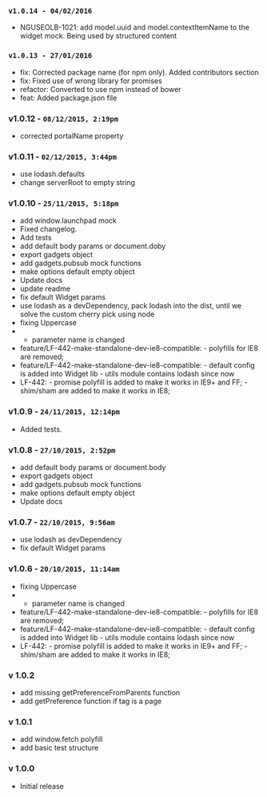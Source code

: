 ### `v1.0.14 - 04/02/2016`
* NGUSEOLB-1021: add model.uuid and model.contextItemName to the widget mock. Being used by structured content

### `v1.0.13 - 27/01/2016`
* fix: Corrected package name (for npm only). Added contributors section
* fix: Fixed use of wrong library for promises
* refactor: Converted to use npm instead of bower
* feat: Added package.json file

### v1.0.12 - `08/12/2015, 2:19pm`
* corrected portalName property  

### v1.0.11 - `02/12/2015, 3:44pm`
* use lodash.defaults  
* change serverRoot to empty string  

### v1.0.10 - `25/11/2015, 5:18pm`
* add window.launchpad mock  
* Fixed changelog.  
* Add tests  
* add default body params or document.doby  
* export gadgets object  
* add gadgets.pubsub mock functions  
* make options default empty object  
* Update docs  
* update readme  
* fix default Widget params  
* use lodash as a devDependency, pack lodash into the dist, until we solve the custom cherry pick using node  
* fixing Uppercase  
* - parameter name is changed  
* feature/LF-442-make-standalone-dev-ie8-compatible: - polyfills for IE8 are removed;  
* feature/LF-442-make-standalone-dev-ie8-compatible: - default config is added into Widget lib - utils module contains lodash since now  
* LF-442: - promise polyfill is added to make it works in IE9+ and FF; - shim/sham are added to make it works in IE8;  

### v1.0.9 - `24/11/2015, 12:14pm`
* Added tests.

### v1.0.8 - `27/10/2015, 2:52pm`
* add default body params or document.body
* export gadgets object
* add gadgets.pubsub mock functions
* make options default empty object
* Update docs

### v1.0.7 - `22/10/2015, 9:56am`
* use lodash as devDependency
* fix default Widget params
### v1.0.6 - `20/10/2015, 11:14am`
* fixing Uppercase  
* - parameter name is changed  
* feature/LF-442-make-standalone-dev-ie8-compatible: - polyfills for IE8 are removed;  
* feature/LF-442-make-standalone-dev-ie8-compatible: - default config is added into Widget lib - utils module contains lodash since now  
* LF-442: - promise polyfill is added to make it works in IE9+ and FF; - shim/sham are added to make it works in IE8;  

### v 1.0.2
* add missing getPreferenceFromParents function
* add getPreference function if tag is a page

### v 1.0.1
* add window.fetch polyfill
* add basic test structure

### v 1.0.0
* Initial release
